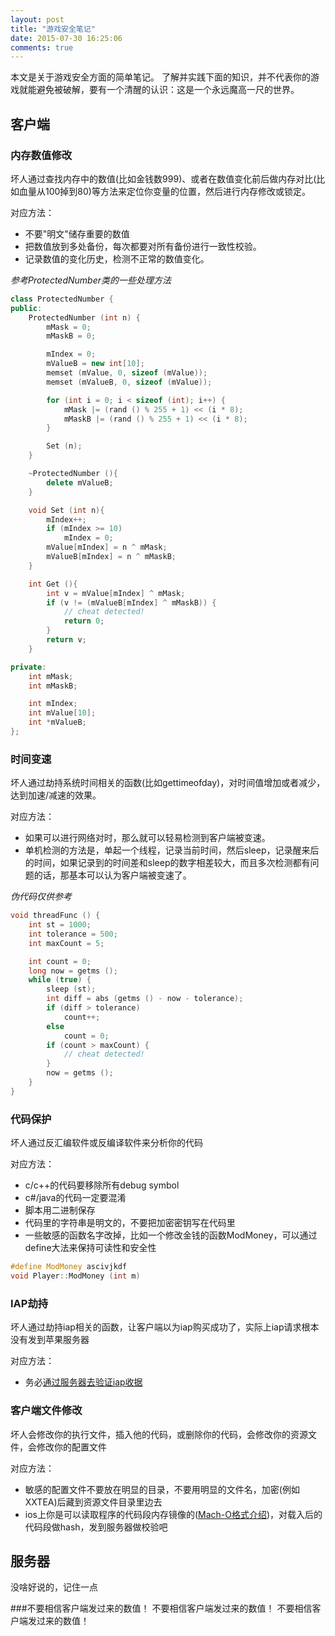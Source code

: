 ```yaml
---
layout: post
title: "游戏安全笔记"
date: 2015-07-30 16:25:06
comments: true
---
```



本文是关于游戏安全方面的简单笔记。
了解并实践下面的知识，并不代表你的游戏就能避免被破解，要有一个清醒的认识：这是一个永远魔高一尺的世界。

## 客户端

### 内存数值修改

坏人通过查找内存中的数值(比如金钱数999)、或者在数值变化前后做内存对比(比如血量从100掉到80)等方法来定位你变量的位置，然后进行内存修改或锁定。

对应方法：

* 不要"明文"储存重要的数值
* 把数值放到多处备份，每次都要对所有备份进行一致性校验。
* 记录数值的变化历史，检测不正常的数值变化。

*参考ProtectedNumber类的一些处理方法*

```c++
class ProtectedNumber {
public:
    ProtectedNumber (int n) {
        mMask = 0;
        mMaskB = 0;

        mIndex = 0;
        mValueB = new int[10];
        memset (mValue, 0, sizeof (mValue));
        memset (mValueB, 0, sizeof (mValue));

        for (int i = 0; i < sizeof (int); i++) {
            mMask |= (rand () % 255 + 1) << (i * 8);
            mMaskB |= (rand () % 255 + 1) << (i * 8);
        }

        Set (n);
    }

    ~ProtectedNumber (){
        delete mValueB;
    }

    void Set (int n){
        mIndex++;
        if (mIndex >= 10)
            mIndex = 0;
        mValue[mIndex] = n ^ mMask;
        mValueB[mIndex] = n ^ mMaskB;
    }

    int Get (){
        int v = mValue[mIndex] ^ mMask;
        if (v != (mValueB[mIndex] ^ mMaskB)) {
            // cheat detected!
            return 0;
        }
        return v;
    }

private:
    int mMask;
    int mMaskB;

    int mIndex;
    int mValue[10];
    int *mValueB;
};
```

### 时间变速
坏人通过劫持系统时间相关的函数(比如gettimeofday)，对时间值增加或者减少，达到加速/减速的效果。

对应方法：

* 如果可以进行网络对时，那么就可以轻易检测到客户端被变速。
* 单机检测的方法是，单起一个线程，记录当前时间，然后sleep，记录醒来后的时间，如果记录到的时间差和sleep的数字相差较大，而且多次检测都有问题的话，那基本可以认为客户端被变速了。

*伪代码仅供参考*

```c++
void threadFunc () {
	int st = 1000;
	int tolerance = 500;
	int maxCount = 5;

	int count = 0;
	long now = getms ();
	while (true) {
		sleep (st);
		int diff = abs (getms () - now - tolerance);
		if (diff > tolerance)
			count++;
		else
			count = 0;
		if (count > maxCount) {
			// cheat detected!
		}
		now = getms ();
	}
}
```

### 代码保护

坏人通过反汇编软件或反编译软件来分析你的代码

对应方法：

* c/c++的代码要移除所有debug symbol
* c#/java的代码一定要混淆
* 脚本用二进制保存
* 代码里的字符串是明文的，不要把加密密钥写在代码里
* 一些敏感的函数名字改掉，比如一个修改金钱的函数ModMoney，可以通过define大法来保持可读性和安全性

```c++
#define ModMoney ascivjkdf
void Player::ModMoney (int m)
```

### IAP劫持

坏人通过劫持iap相关的函数，让客户端以为iap购买成功了，实际上iap请求根本没有发到苹果服务器

对应方法：

* 务必[通过服务器去验证iap收据](https://developer.apple.com/library/ios/releasenotes/General/ValidateAppStoreReceipt/Chapters/ValidateRemotely.html#//apple_ref/doc/uid/TP40010573-CH104-SW1)

### 客户端文件修改

坏人会修改你的执行文件，插入他的代码，或删除你的代码，会修改你的资源文件，会修改你的配置文件

对应方法：

* 敏感的配置文件不要放在明显的目录，不要用明显的文件名，加密(例如XXTEA)后藏到资源文件目录里边去
* ios上你是可以读取程序的代码段内存镜像的([Mach-O格式介绍](https://developer.apple.com/library/mac/documentation/DeveloperTools/Conceptual/MachORuntime/Reference/reference.html))，对载入后的代码段做hash，发到服务器做校验吧


## 服务器

没啥好说的，记住一点

###不要相信客户端发过来的数值！ 不要相信客户端发过来的数值！ 不要相信客户端发过来的数值！
